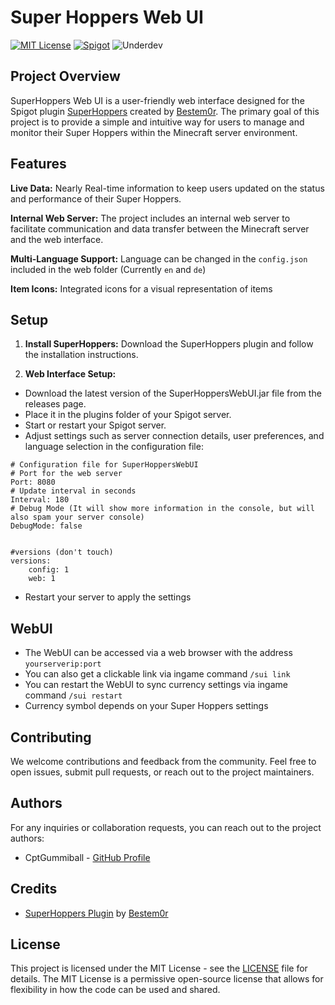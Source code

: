 
# Super Hoppers Web UI

[![MIT License](https://img.shields.io/badge/License-MIT-green.svg)](LICENSE) [![Spigot](https://img.shields.io/badge/Spigot-orange.svg)](https://www.spigotmc.org) ![Underdev](https://img.shields.io/badge/in%20development-red.svg)

## Project Overview
SuperHoppers Web UI is a user-friendly web interface designed for the Spigot plugin [SuperHoppers](https://www.spigotmc.org/resources/superhoppers.97483/) created by [Bestem0r](https://github.com/Bestem0r). The primary goal of this project is to provide a simple and intuitive way for users to manage and monitor their Super Hoppers within the Minecraft server environment.
## Features

**Live Data:** Nearly Real-time information to keep users updated on the status and performance of their Super Hoppers.

**Internal Web Server:** The project includes an internal web server to facilitate communication and data transfer between the Minecraft server and the web interface.

**Multi-Language Support:** Language can be changed in the `config.json` included in the web folder (Currently `en` and `de`)

**Item Icons:** Integrated icons for a visual representation of items

## Setup

1. **Install SuperHoppers:**
Download the SuperHoppers plugin and follow the installation instructions.

2. **Web Interface Setup:**

- Download the latest version of the SuperHoppersWebUI.jar file from the releases page.
- Place it in the plugins folder of your Spigot server.
- Start or restart your Spigot server.
- Adjust settings such as server connection details, user preferences, and language selection in the configuration file:

````
# Configuration file for SuperHoppersWebUI
# Port for the web server
Port: 8080
# Update interval in seconds
Interval: 180
# Debug Mode (It will show more information in the console, but will also spam your server console)
DebugMode: false


#versions (don't touch)
versions:
    config: 1
    web: 1
````
- Restart your server to apply the settings

## WebUI
- The WebUI can be accessed via a web browser with the address `yourserverip:port`
- You can also get a clickable link via ingame command `/sui link`
- You can restart the WebUI to sync currency settings via ingame command `/sui restart`
- Currency symbol depends on your Super Hoppers settings

## Contributing

We welcome contributions and feedback from the community. Feel free to open issues, submit pull requests, or reach out to the project maintainers.


## Authors

For any inquiries or collaboration requests, you can reach out to the project authors:
- CptGummiball - [GitHub Profile](https://github.com/CptGummiball)


## Credits

- [SuperHoppers Plugin](https://www.spigotmc.org/resources/superhoppers.97483/) by [Bestem0r](https://github.com/Bestem0r)
## License

This project is licensed under the MIT License - see the [LICENSE](LICENSE) file for details. The MIT License is a permissive open-source license that allows for flexibility in how the code can be used and shared.


